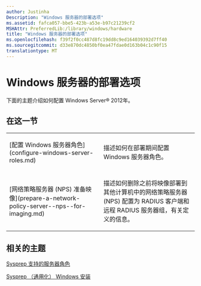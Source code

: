 ```yaml
---
author: Justinha
Description: "Windows 服务器的部署选项"
ms.assetid: fafca057-bbe5-423b-a53e-b97c21239cf2
MSHAttr: PreferredLib:/library/windows/hardware
title: "Windows 服务器的部署选项"
ms.openlocfilehash: f39f2f0cc487d8fc19dd8c9ed164039392d7ff40
ms.sourcegitcommit: d33e870dc4850bf0ea47fdae0d163b04c1c90f15
translationtype: MT
---
```

# <a name="windows-server-deployment-options"></a>Windows 服务器的部署选项


下面的主题介绍如何配置 Windows Server® 2012年。

## <a name="span-idinthissectionspanspan-idinthissectionspanspan-idinthissectionspanin-this-section"></a><span id="In_This_Section"></span><span id="in_this_section"></span><span id="IN_THIS_SECTION"></span>在这一节


<table>
<colgroup>
<col width="50%" />
<col width="50%" />
</colgroup>
<tbody>
<tr class="odd">
<td align="left"><p>[配置 Windows 服务器角色](configure-windows-server-roles.md)</p></td>
<td align="left"><p>描述如何在部署期间配置 Windows 服务器角色。</p></td>
</tr>
<tr class="even">
<td align="left"><p>[网络策略服务器 (NPS) 准备映像](prepare-a-network-policy-server--nps--for-imaging.md)</p></td>
<td align="left"><p>描述如何删除之前将映像部署到其他计算机中的网络策略服务器 (NPS) 配置为 RADIUS 客户端和远程 RADIUS 服务器组，有关定义的信息。</p></td>
</tr>
</tbody>
</table>

 

## <a name="span-idrelatedtopicsspanrelated-topics"></a><span id="related_topics"></span>相关的主题


[Sysprep 支持的服务器角色](sysprep-support-for-server-roles.md)

[Sysprep （通用化） Windows 安装](sysprep--generalize--a-windows-installation.md)

 

 






